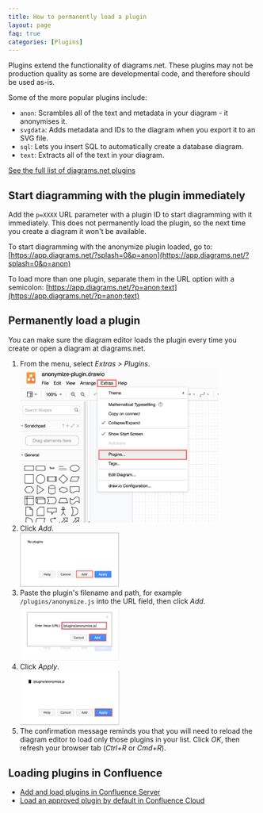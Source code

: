 ```yaml
---
title: How to permanently load a plugin
layout: page
faq: true
categories: [Plugins]
---
```


Plugins extend the functionality of diagrams.net. These plugins may not be production quality as some are developmental code, and therefore should be used as-is.

Some of the more popular plugins include:
* ``anon``: Scrambles all of the text and metadata in your diagram - it anonymises it.
* ``svgdata``: Adds metadata and IDs to the diagram when you export it to an SVG file.
* ``sql``: Lets you insert SQL to automatically create a database diagram.
* ``text``: Extracts all of the text in your diagram.

[See the full list of diagrams.net plugins](/doc/faq/plugins.html)

## Start diagramming with the plugin immediately

Add the ``p=XXXX`` URL parameter with a plugin ID to start diagramming with it immediately. This does not permanently load the plugin, so the next time you create a diagram it won't be available.

To start diagramming with the anonymize plugin loaded, go to: [https://app.diagrams.net/?splash=0&p=anon](https://app.diagrams.net/?splash=0&p=anon)

To load more than one plugin, separate them in the URL option with a semicolon: [https://app.diagrams.net/?p=anon;text](https://app.diagrams.net/?p=anon;text)

## Permanently load a plugin

You can make sure the diagram editor loads the plugin every time you create or open a diagram at diagrams.net.

1. From the menu, select _Extras > Plugins_.
<br /><img src="/assets/img/blog/extras-plugins.png" width="400" alt="Open the plugins list">
2. Click _Add_.
<br /><img src="/assets/img/blog/add-plugin.png" width="200" alt="Add a new plugin">
2. Paste the plugin's filename and path, for example ``/plugins/anonymize.js`` into the URL field, then click _Add_.
<br /><img src="/assets/img/blog/add-anonymize-plugin.png" width="200" alt="Add the anonymize plugin">
3. Click _Apply_.
<br /><img src="/assets/img/blog/apply-add-anonymize-plugin.png" width="200" alt="Add the anonymize plugin">
4. The confirmation message reminds you that you will need to reload the diagram editor to load only those plugins in your list. Click _OK_, then refresh your browser tab (_Ctrl+R_ or _Cmd+R_).

## Loading plugins in Confluence

* [Add and load plugins in Confluence Server](/doc/faq/add-plugin-confluence-server.html)
* [Load an approved plugin by default in Confluence Cloud](/doc/faq/custom-plugins-confluence-cloud.md.html)
